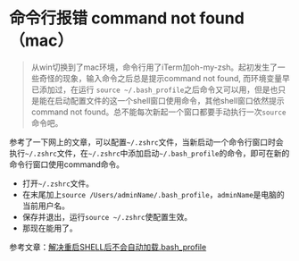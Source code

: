 # 命令行报错 command not found （mac）

> 从win切换到了mac环境，命令行用了iTerm加oh-my-zsh。起初发生了一些奇怪的现象，输入命令之后总是提示command not found, 而环境变量早已添加过，在运行 `source ~/.bash_profile`之后命令又可以用，但是也只是能在启动配置文件的这一个shell窗口使用命令，其他shell窗口依然提示command not found。总不能每次新起一个窗口都要手动执行一次`source`命令吧。

参考了一下网上的文章，可以配置`~/.zshrc`文件，当新启动一个命令行窗口时会执行`~/.zshrc`文件，在`~/.zshrc`中添加启动`~/.bash_profile`的命令，即可在新的命令行窗口使用command命令。



- 打开`~/.zshrc`文件。
- 在末尾加上`source /Users/adminName/.bash_profile`，`adminName`是电脑的当前用户名。
- 保存并退出，运行`source ~/.zshrc`使配置生效。
- 那现在能用了。

参考文章：[解决重启SHELL后不会自动加载.bash_profile](https://www.jianshu.com/p/84d43b117bc0)

